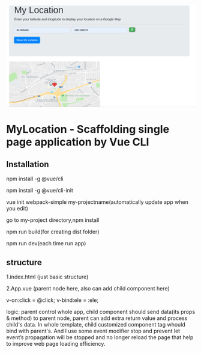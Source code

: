 ![Screenshot](loc.png)
# MyLocation - Scaffolding single page application by Vue CLI
## Installation
npm install -g @vue/cli

npm install -g @vue/cli-init

vue init webpack-simple my-projectname(automatically update app when you edit)

go to my-project directory,npm install

npm run build(for creating dist folder)

npm run dev(each time run app)


## structure
1.index.html (just basic structure)

2.App.vue (parent node here, also can add child component here)

v-on:click = @click; v-bind:ele = :ele; 

logic: parent control whole app, child component should send data(its props & method) to parent node, parent can add extra return value and process child's data. In whole template, child customized component tag whould bind with parent's. And I use some event modifier stop and prevent let event’s propagation will be stopped and no longer reload the page that help to improve web page loading efficiency.


